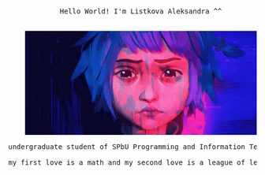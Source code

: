 <div align="center">
<br><br>
<pre>
<samp>
    Hello World! I'm Listkova Aleksandra ^^
    <br>
    <img src="assets/jinx.gif" align="center" />
    <br>undergraduate student of SPbU Programming and Information Technology.
    <br>my first love is a math and my second love is a league of legends. that's the end of intresting facts about me.
</samp>
</pre>
</div>
